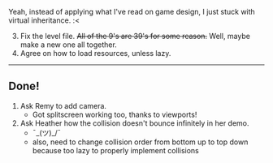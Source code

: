 Yeah, instead of applying what I've read on game design, I just stuck with
virtual inheritance. :<

3. Fix the level file. ~~All of the 9's are 39's for some reason.~~ Well, maybe make a new one all together.
4. Agree on how to load resources, unless lazy.

-----
Done!
-----
1. Ask Remy to add camera.
    - Got splitscreen working too, thanks to viewports!
2. Ask Heather how the collision doesn't bounce infinitely in her demo.
    - ¯\_(ツ)_/¯
    - also, need to change collision order from bottom up to top down because too lazy to properly implement collisions
